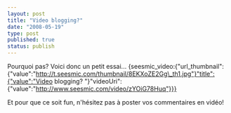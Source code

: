```yaml
---
layout: post
title: "Video blogging?"
date: "2008-05-19"
type: post
published: true
status: publish
---
```


Pourquoi pas? Voici donc un petit essai... {seesmic\_video:{"url\_thumbnail":{"value":"http://t.seesmic.com/thumbnail/8EKXoZE2Gg\_th1.jpg"}"title":{"value":"Video blogging? "}"videoUri":{"value":"http://www.seesmic.com/video/zYOiG78Huq"}}}

Et pour que ce soit fun, n'hésitez pas à poster vos commentaires en vidéo!

